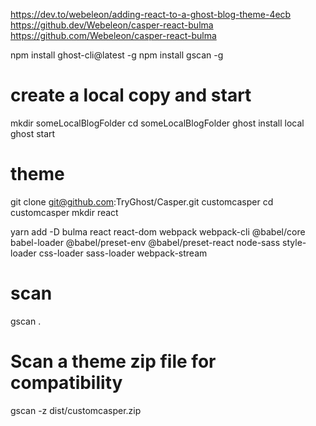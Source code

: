 https://dev.to/webeleon/adding-react-to-a-ghost-blog-theme-4ecb
https://github.dev/Webeleon/casper-react-bulma
https://github.com/Webeleon/casper-react-bulma

npm install ghost-cli@latest -g
npm install gscan -g

# create a local copy and start

mkdir someLocalBlogFolder
cd someLocalBlogFolder
ghost install local
ghost start

# theme

git clone git@github.com:TryGhost/Casper.git customcasper
cd customcasper
mkdir react

yarn add -D bulma react react-dom webpack webpack-cli @babel/core babel-loader @babel/preset-env @babel/preset-react node-sass style-loader css-loader sass-loader webpack-stream

# scan

gscan .

# Scan a theme zip file for compatibility

gscan -z dist/customcasper.zip
